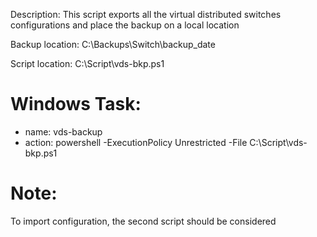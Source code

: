 

Description: This script exports all the virtual distributed switches configurations and place the backup on a local location

Backup location: C:\Backups\Switch\backup_date

Script location: C:\Script\vds-bkp.ps1

# Windows Task:
* name: vds-backup
* action: powershell -ExecutionPolicy Unrestricted -File C:\Script\vds-bkp.ps1

# Note:
To import configuration, the second script should be considered
